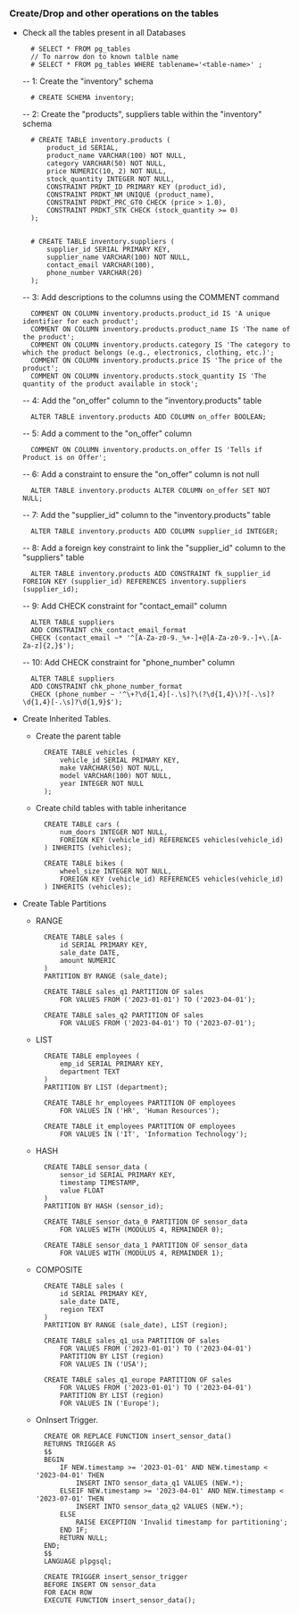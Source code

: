 ### Create/Drop and other operations on the tables

- Check all the tables present in all Databases

        # SELECT * FROM pg_tables
        // To narrow don to known talble name
        # SELECT * FROM pg_tables WHERE tablename='<table-name>' ;

    --  1: Create the "inventory" schema

        # CREATE SCHEMA inventory;

    --  2: Create the "products", suppliers table within the "inventory" schema
    
        # CREATE TABLE inventory.products (
            product_id SERIAL,
            product_name VARCHAR(100) NOT NULL,
            category VARCHAR(50) NOT NULL,
            price NUMERIC(10, 2) NOT NULL,
            stock_quantity INTEGER NOT NULL,
            CONSTRAINT PRDKT_ID PRIMARY KEY (product_id),
            CONSTRAINT PRDKT_NM UNIQUE (product_name),
            CONSTRAINT PRDKT_PRC_GT0 CHECK (price > 1.0),
            CONSTRAINT PRDKT_STK CHECK (stock_quantity >= 0)
        );


        # CREATE TABLE inventory.suppliers (
            supplier_id SERIAL PRIMARY KEY,
            supplier_name VARCHAR(100) NOT NULL,
            contact_email VARCHAR(100),
            phone_number VARCHAR(20)
        );


    --  3: Add descriptions to the columns using the COMMENT command

        COMMENT ON COLUMN inventory.products.product_id IS 'A unique identifier for each product';
        COMMENT ON COLUMN inventory.products.product_name IS 'The name of the product';
        COMMENT ON COLUMN inventory.products.category IS 'The category to which the product belongs (e.g., electronics, clothing, etc.)';
        COMMENT ON COLUMN inventory.products.price IS 'The price of the product';
        COMMENT ON COLUMN inventory.products.stock_quantity IS 'The quantity of the product available in stock';

    --  4: Add the "on_offer" column to the "inventory.products" table
        
        ALTER TABLE inventory.products ADD COLUMN on_offer BOOLEAN;

    --  5: Add a comment to the "on_offer" column
        
        COMMENT ON COLUMN inventory.products.on_offer IS 'Tells if Product is on Offer';

    --  6: Add a constraint to ensure the "on_offer" column is not null

        ALTER TABLE inventory.products ALTER COLUMN on_offer SET NOT NULL;

    --  7: Add the "supplier_id" column to the "inventory.products" table

        ALTER TABLE inventory.products ADD COLUMN supplier_id INTEGER;

    --  8: Add a foreign key constraint to link the "supplier_id" column to the "suppliers" table

        ALTER TABLE inventory.products ADD CONSTRAINT fk_supplier_id FOREIGN KEY (supplier_id) REFERENCES inventory.suppliers (supplier_id);

    --  9: Add CHECK constraint for "contact_email" column

        ALTER TABLE suppliers
        ADD CONSTRAINT chk_contact_email_format
        CHECK (contact_email ~* '^[A-Za-z0-9._%+-]+@[A-Za-z0-9.-]+\.[A-Za-z]{2,}$');

    --  10: Add CHECK constraint for "phone_number" column

        ALTER TABLE suppliers
        ADD CONSTRAINT chk_phone_number_format
        CHECK (phone_number ~ '^\+?\d{1,4}[-.\s]?\(?\d{1,4}\)?[-.\s]?\d{1,4}[-.\s]?\d{1,9}$');

- Create Inherited Tables.

    - Create the parent table

            CREATE TABLE vehicles (
                vehicle_id SERIAL PRIMARY KEY,
                make VARCHAR(50) NOT NULL,
                model VARCHAR(100) NOT NULL,
                year INTEGER NOT NULL
            );

    - Create child tables with table inheritance
        
            CREATE TABLE cars (
                num_doors INTEGER NOT NULL,
                FOREIGN KEY (vehicle_id) REFERENCES vehicles(vehicle_id)
            ) INHERITS (vehicles);

            CREATE TABLE bikes (
                wheel_size INTEGER NOT NULL,
                FOREIGN KEY (vehicle_id) REFERENCES vehicles(vehicle_id)
            ) INHERITS (vehicles);

- Create Table Partitions

    - RANGE

            CREATE TABLE sales (
                id SERIAL PRIMARY KEY,
                sale_date DATE,
                amount NUMERIC
            )
            PARTITION BY RANGE (sale_date);

            CREATE TABLE sales_q1 PARTITION OF sales
                FOR VALUES FROM ('2023-01-01') TO ('2023-04-01');

            CREATE TABLE sales_q2 PARTITION OF sales
                FOR VALUES FROM ('2023-04-01') TO ('2023-07-01');

    - LIST

            CREATE TABLE employees (
                emp_id SERIAL PRIMARY KEY,
                department TEXT
            )
            PARTITION BY LIST (department);

            CREATE TABLE hr_employees PARTITION OF employees
                FOR VALUES IN ('HR', 'Human Resources');

            CREATE TABLE it_employees PARTITION OF employees
                FOR VALUES IN ('IT', 'Information Technology');
    
    - HASH

            CREATE TABLE sensor_data (
                sensor_id SERIAL PRIMARY KEY,
                timestamp TIMESTAMP,
                value FLOAT
            )
            PARTITION BY HASH (sensor_id);

            CREATE TABLE sensor_data_0 PARTITION OF sensor_data
                FOR VALUES WITH (MODULUS 4, REMAINDER 0);

            CREATE TABLE sensor_data_1 PARTITION OF sensor_data
                FOR VALUES WITH (MODULUS 4, REMAINDER 1);


    - COMPOSITE

            CREATE TABLE sales (
                id SERIAL PRIMARY KEY,
                sale_date DATE,
                region TEXT
            )
            PARTITION BY RANGE (sale_date), LIST (region);

            CREATE TABLE sales_q1_usa PARTITION OF sales
                FOR VALUES FROM ('2023-01-01') TO ('2023-04-01')
                PARTITION BY LIST (region)
                FOR VALUES IN ('USA');

            CREATE TABLE sales_q1_europe PARTITION OF sales
                FOR VALUES FROM ('2023-01-01') TO ('2023-04-01')
                PARTITION BY LIST (region)
                FOR VALUES IN ('Europe');


    - OnInsert Trigger.

            CREATE OR REPLACE FUNCTION insert_sensor_data()
            RETURNS TRIGGER AS
            $$
            BEGIN
                IF NEW.timestamp >= '2023-01-01' AND NEW.timestamp < '2023-04-01' THEN
                    INSERT INTO sensor_data_q1 VALUES (NEW.*);
                ELSEIF NEW.timestamp >= '2023-04-01' AND NEW.timestamp < '2023-07-01' THEN
                    INSERT INTO sensor_data_q2 VALUES (NEW.*);
                ELSE
                    RAISE EXCEPTION 'Invalid timestamp for partitioning';
                END IF;
                RETURN NULL;
            END;
            $$
            LANGUAGE plpgsql;

            CREATE TRIGGER insert_sensor_trigger
            BEFORE INSERT ON sensor_data
            FOR EACH ROW
            EXECUTE FUNCTION insert_sensor_data();
